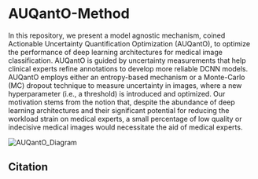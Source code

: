 # AUQantO-Method

In this repository, we present a model agnostic mechanism, coined Actionable Uncertainty Quantification Optimization (AUQantO), to optimize the performance of deep learning architectures for medical image classification. AUQantO is guided by uncertainty measurements that help clinical experts refine annotations to develop more reliable DCNN models. AUQantO employs either an entropy-based mechanism or a Monte-Carlo (MC) dropout technique to measure uncertainty in images, where a new hyperparameter (i.e., a threshold) is introduced and optimized. Our motivation stems from the notion that, despite the abundance of deep learning architectures and their significant potential for reducing the workload strain on medical experts, a small percentage of low quality or indecisive medical images would necessitate the aid of medical experts.



![AUQantO_Diagram](https://user-images.githubusercontent.com/20457990/232609227-6281e6d6-fbfa-4f2e-88c9-ced56a0a0863.png)


## Citation

```

```
